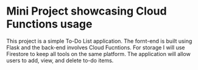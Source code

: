 # Mini Project showcasing Cloud Functions usage
This project is a simple To-Do List application. The fornt-end is built using Flask and the back-end involves Cloud Fucntions. For storage I will use Firestore to keep all tools on the same platform. The application will allow users to add, view, and delete to-do items.